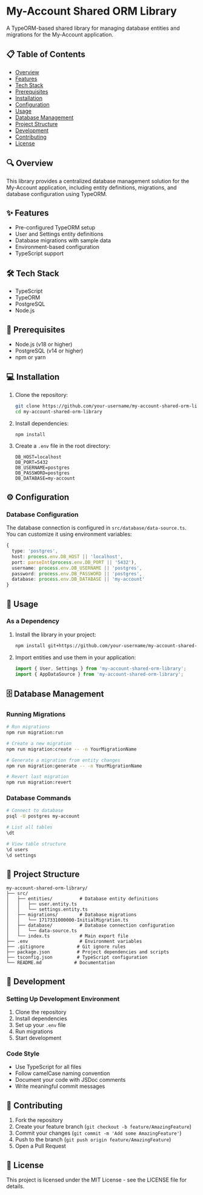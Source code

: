 # My-Account Shared ORM Library

A TypeORM-based shared library for managing database entities and migrations for the My-Account application.

## 📋 Table of Contents
- [Overview](#overview)
- [Features](#features)
- [Tech Stack](#tech-stack)
- [Prerequisites](#prerequisites)
- [Installation](#installation)
- [Configuration](#configuration)
- [Usage](#usage)
- [Database Management](#database-management)
- [Project Structure](#project-structure)
- [Development](#development)
- [Contributing](#contributing)
- [License](#license)

## 🔍 Overview

This library provides a centralized database management solution for the My-Account application, including entity definitions, migrations, and database configuration using TypeORM.

## ✨ Features

- Pre-configured TypeORM setup
- User and Settings entity definitions
- Database migrations with sample data
- Environment-based configuration
- TypeScript support

## 🛠 Tech Stack

- TypeScript
- TypeORM
- PostgreSQL
- Node.js

## 📝 Prerequisites

- Node.js (v18 or higher)
- PostgreSQL (v14 or higher)
- npm or yarn

## 💻 Installation

1. Clone the repository:
   ```bash
   git clone https://github.com/your-username/my-account-shared-orm-library.git
   cd my-account-shared-orm-library
   ```

2. Install dependencies:
   ```bash
   npm install
   ```

3. Create a `.env` file in the root directory:
   ```env
   DB_HOST=localhost
   DB_PORT=5432
   DB_USERNAME=postgres
   DB_PASSWORD=postgres
   DB_DATABASE=my-account
   ```

## ⚙️ Configuration

### Database Configuration
The database connection is configured in `src/database/data-source.ts`. You can customize it using environment variables:

```typescript
{
  type: 'postgres',
  host: process.env.DB_HOST || 'localhost',
  port: parseInt(process.env.DB_PORT || '5432'),
  username: process.env.DB_USERNAME || 'postgres',
  password: process.env.DB_PASSWORD || 'postgres',
  database: process.env.DB_DATABASE || 'my-account'
}
```

## 📖 Usage

### As a Dependency

1. Install the library in your project:
   ```bash
   npm install git+https://github.com/your-username/my-account-shared-orm-library.git
   ```

2. Import entities and use them in your application:
   ```typescript
   import { User, Settings } from 'my-account-shared-orm-library';
   import { AppDataSource } from 'my-account-shared-orm-library';
   ```

## 🗄️ Database Management

### Running Migrations

```bash
# Run migrations
npm run migration:run

# Create a new migration
npm run migration:create -- -n YourMigrationName

# Generate a migration from entity changes
npm run migration:generate -- -n YourMigrationName

# Revert last migration
npm run migration:revert
```

### Database Commands

```bash
# Connect to database
psql -U postgres my-account

# List all tables
\dt

# View table structure
\d users
\d settings
```

## 📁 Project Structure

```
my-account-shared-orm-library/
├── src/
│   ├── entities/          # Database entity definitions
│   │   ├── user.entity.ts
│   │   └── settings.entity.ts
│   ├── migrations/        # Database migrations
│   │   └── 1717331000000-InitialMigration.ts
│   ├── database/          # Database connection configuration
│   │   └── data-source.ts
│   └── index.ts           # Main export file
├── .env                   # Environment variables
├── .gitignore            # Git ignore rules
├── package.json          # Project dependencies and scripts
├── tsconfig.json         # TypeScript configuration
└── README.md            # Documentation
```

## 🚀 Development

### Setting Up Development Environment

1. Clone the repository
2. Install dependencies
3. Set up your `.env` file
4. Run migrations
5. Start development

### Code Style

- Use TypeScript for all files
- Follow camelCase naming convention
- Document your code with JSDoc comments
- Write meaningful commit messages

## 🤝 Contributing

1. Fork the repository
2. Create your feature branch (`git checkout -b feature/AmazingFeature`)
3. Commit your changes (`git commit -m 'Add some AmazingFeature'`)
4. Push to the branch (`git push origin feature/AmazingFeature`)
5. Open a Pull Request

## 📄 License

This project is licensed under the MIT License - see the LICENSE file for details.